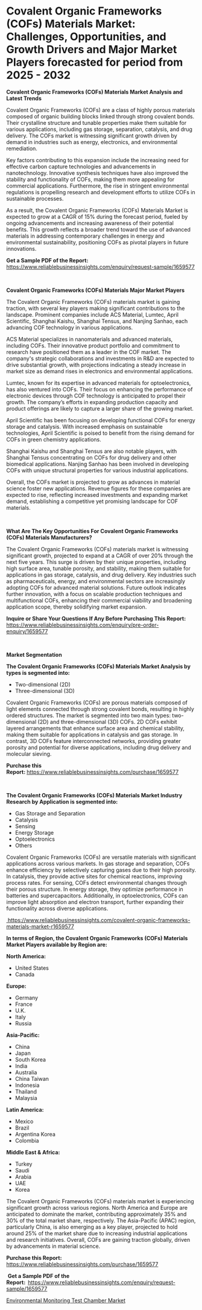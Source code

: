 <p><h1>Covalent Organic Frameworks (COFs) Materials Market: Challenges, Opportunities, and Growth Drivers and Major Market Players forecasted for period from 2025 - 2032</h1></p><p><strong>Covalent Organic Frameworks (COFs) Materials Market Analysis and Latest Trends</strong></p>
<p><p>Covalent Organic Frameworks (COFs) are a class of highly porous materials composed of organic building blocks linked through strong covalent bonds. Their crystalline structure and tunable properties make them suitable for various applications, including gas storage, separation, catalysis, and drug delivery. The COFs market is witnessing significant growth driven by demand in industries such as energy, electronics, and environmental remediation. </p><p>Key factors contributing to this expansion include the increasing need for effective carbon capture technologies and advancements in nanotechnology. Innovative synthesis techniques have also improved the stability and functionality of COFs, making them more appealing for commercial applications. Furthermore, the rise in stringent environmental regulations is propelling research and development efforts to utilize COFs in sustainable processes.</p><p>As a result, the Covalent Organic Frameworks (COFs) Materials Market is expected to grow at a CAGR of 15% during the forecast period, fueled by ongoing advancements and increasing awareness of their potential benefits. This growth reflects a broader trend toward the use of advanced materials in addressing contemporary challenges in energy and environmental sustainability, positioning COFs as pivotal players in future innovations.</p></p>
<p><strong>Get a Sample PDF of the Report:&nbsp;</strong> <a href="https://www.reliablebusinessinsights.com/enquiry/request-sample/1659577?utm_campaign=2779&utm_medium=2&utm_source=Github&utm_content=ia&utm_term=23032025&utm_id=covalent-organic-frameworks-cofs-materials">https://www.reliablebusinessinsights.com/enquiry/request-sample/1659577</a></p>
<p>&nbsp;</p>
<p><strong>Covalent Organic Frameworks (COFs) Materials Major Market Players</strong></p>
<p><p>The Covalent Organic Frameworks (COFs) materials market is gaining traction, with several key players making significant contributions to the landscape. Prominent companies include ACS Material, Lumtec, April Scientific, Shanghai Kaishu, Shanghai Tensus, and Nanjing Sanhao, each advancing COF technology in various applications.</p><p>ACS Material specializes in nanomaterials and advanced materials, including COFs. Their innovative product portfolio and commitment to research have positioned them as a leader in the COF market. The company's strategic collaborations and investments in R&D are expected to drive substantial growth, with projections indicating a steady increase in market size as demand rises in electronics and environmental applications.</p><p>Lumtec, known for its expertise in advanced materials for optoelectronics, has also ventured into COFs. Their focus on enhancing the performance of electronic devices through COF technology is anticipated to propel their growth. The company’s efforts in expanding production capacity and product offerings are likely to capture a larger share of the growing market.</p><p>April Scientific has been focusing on developing functional COFs for energy storage and catalysis. With increased emphasis on sustainable technologies, April Scientific is poised to benefit from the rising demand for COFs in green chemistry applications.</p><p>Shanghai Kaishu and Shanghai Tensus are also notable players, with Shanghai Tensus concentrating on COFs for drug delivery and other biomedical applications. Nanjing Sanhao has been involved in developing COFs with unique structural properties for various industrial applications.</p><p>Overall, the COFs market is projected to grow as advances in material science foster new applications. Revenue figures for these companies are expected to rise, reflecting increased investments and expanding market demand, establishing a competitive yet promising landscape for COF materials.</p></p>
<p>&nbsp;</p>
<p><strong>What Are The Key Opportunities For Covalent Organic Frameworks (COFs) Materials Manufacturers?</strong></p>
<p><p>The Covalent Organic Frameworks (COFs) materials market is witnessing significant growth, projected to expand at a CAGR of over 20% through the next five years. This surge is driven by their unique properties, including high surface area, tunable porosity, and stability, making them suitable for applications in gas storage, catalysis, and drug delivery. Key industries such as pharmaceuticals, energy, and environmental sectors are increasingly adopting COFs for advanced material solutions. Future outlook indicates further innovation, with a focus on scalable production techniques and multifunctional COFs, enhancing their commercial viability and broadening application scope, thereby solidifying market expansion.</p></p>
<p><strong>Inquire or Share Your Questions If Any Before Purchasing This Report:</strong> <a href="https://www.reliablebusinessinsights.com/enquiry/pre-order-enquiry/1659577?utm_campaign=2779&utm_medium=2&utm_source=Github&utm_content=ia&utm_term=23032025&utm_id=covalent-organic-frameworks-cofs-materials">https://www.reliablebusinessinsights.com/enquiry/pre-order-enquiry/1659577</a></p>
<p>&nbsp;</p>
<p><strong>Market Segmentation</strong></p>
<p><strong>The Covalent Organic Frameworks (COFs) Materials Market Analysis by types is segmented into:</strong></p>
<p><ul><li>Two-dimensional (2D)</li><li>Three-dimensional (3D)</li></ul></p>
<p><p>Covalent Organic Frameworks (COFs) are porous materials composed of light elements connected through strong covalent bonds, resulting in highly ordered structures. The market is segmented into two main types: two-dimensional (2D) and three-dimensional (3D) COFs. 2D COFs exhibit layered arrangements that enhance surface area and chemical stability, making them suitable for applications in catalysis and gas storage. In contrast, 3D COFs feature interconnected networks, providing greater porosity and potential for diverse applications, including drug delivery and molecular sieving.</p></p>
<p><strong>Purchase this Report:&nbsp;</strong><a href="https://www.reliablebusinessinsights.com/purchase/1659577?utm_campaign=2779&utm_medium=2&utm_source=Github&utm_content=ia&utm_term=23032025&utm_id=covalent-organic-frameworks-cofs-materials">https://www.reliablebusinessinsights.com/purchase/1659577</a></p>
<p>&nbsp;</p>
<p><strong>The Covalent Organic Frameworks (COFs) Materials Market Industry Research by Application is segmented into:</strong></p>
<p><ul><li>Gas Storage and Separation</li><li>Catalysis</li><li>Sensing</li><li>Energy Storage</li><li>Optoelectronics</li><li>Others</li></ul></p>
<p><p>Covalent Organic Frameworks (COFs) are versatile materials with significant applications across various markets. In gas storage and separation, COFs enhance efficiency by selectively capturing gases due to their high porosity. In catalysis, they provide active sites for chemical reactions, improving process rates. For sensing, COFs detect environmental changes through their porous structure. In energy storage, they optimize performance in batteries and supercapacitors. Additionally, in optoelectronics, COFs can improve light absorption and electron transport, further expanding their functionality across diverse applications.</p></p>
<p><a href="https://www.reliablebusinessinsights.com/covalent-organic-frameworks-materials-market-r1659577?utm_campaign=2779&utm_medium=2&utm_source=Github&utm_content=ia&utm_term=23032025&utm_id=covalent-organic-frameworks-cofs-materials">&nbsp;https://www.reliablebusinessinsights.com/covalent-organic-frameworks-materials-market-r1659577</a></p>
<p><strong>In terms of Region, the Covalent Organic Frameworks (COFs) Materials Market Players available by Region are:</strong></p>
<p>
    <p> <strong> North America: </strong>
        <ul>
            <li>United States</li>
            <li>Canada</li>
        </ul>
        </p> 
    <p> <strong> Europe: </strong>
        <ul>
            <li>Germany</li>
            <li>France</li>
            <li>U.K.</li>
            <li>Italy</li>
            <li>Russia</li>
        </ul>
        </p> 
    <p> <strong> Asia-Pacific: </strong>
        <ul>
            <li>China</li>
            <li>Japan</li>
            <li>South Korea</li>
            <li>India</li>
            <li>Australia</li>
            <li>China Taiwan</li>
            <li>Indonesia</li>
            <li>Thailand</li>
            <li>Malaysia</li>
        </ul>
        </p> 
    <p> <strong> Latin America: </strong>
        <ul>
            <li>Mexico</li>
            <li>Brazil</li>
            <li>Argentina Korea</li>
            <li>Colombia</li>
        </ul>
        </p> 
    <p> <strong> Middle East & Africa: </strong>
        <ul>
            <li>Turkey</li>
            <li>Saudi</li>
            <li>Arabia</li>
            <li>UAE</li>
            <li>Korea</li>
        </ul>
    </p>
    </p>
<p><p>The Covalent Organic Frameworks (COFs) materials market is experiencing significant growth across various regions. North America and Europe are anticipated to dominate the market, contributing approximately 35% and 30% of the total market share, respectively. The Asia-Pacific (APAC) region, particularly China, is also emerging as a key player, projected to hold around 25% of the market share due to increasing industrial applications and research initiatives. Overall, COFs are gaining traction globally, driven by advancements in material science.</p></p>
<p><strong>Purchase this Report: </strong><a href="https://www.reliablebusinessinsights.com/purchase/1659577?utm_campaign=2779&utm_medium=2&utm_source=Github&utm_content=ia&utm_term=23032025&utm_id=covalent-organic-frameworks-cofs-materials">https://www.reliablebusinessinsights.com/purchase/1659577</a></p>
<p>&nbsp;<strong>Get a Sample PDF of the Report:&nbsp;&nbsp;</strong><a href="https://www.reliablebusinessinsights.com/enquiry/request-sample/1659577?utm_campaign=2779&utm_medium=2&utm_source=Github&utm_content=ia&utm_term=23032025&utm_id=covalent-organic-frameworks-cofs-materials">https://www.reliablebusinessinsights.com/enquiry/request-sample/1659577</a></p>
<p><strong></strong></p>
<p><p><a href="https://github.com/ElviraLeka1962/Market-Research-Report-List-1/blob/main/environmental-monitoring-test-chamber-market.md?utm_campaign=2779&utm_medium=2&utm_source=Github&utm_content=ia&utm_term=23032025&utm_id=covalent-organic-frameworks-cofs-materials">Environmental Monitoring Test Chamber Market</a></p></p>